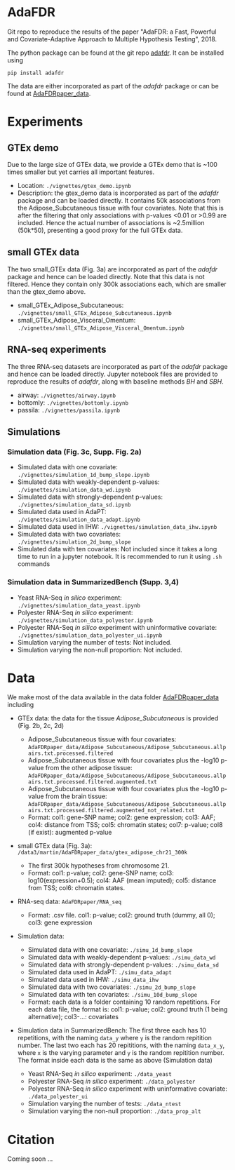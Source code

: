 # AdaFDR

Git repo to reproduce the results of the paper "AdaFDR: a Fast, Powerful and Covariate-Adaptive Approach to Multiple Hypothesis Testing", 2018.

The python package can be found at the git repo [adafdr](https://github.com/martinjzhang/adafdr). It can be 
installed using 

```
pip install adafdr
```

The data are either incorporated as part of the *adafdr* package or can be found at [AdaFDRpaper_data](https://osf.io/8kj2a/download).

# Experiments
## GTEx demo
Due to the large size of GTEx data, we provide a GTEx demo that is ~100 times smaller but yet carries all important features. 
- Location: `./vignettes/gtex_demo.ipynb`
- Description: the gtex_demo data is incorporated as part of the *adafdr* package and can be loaded directly. It 
  contains 50k associations from the Adipose_Subcutaneous tissue with four covariates. Note that this is after 
  the filtering that only  associations with p-values <0.01 or >0.99 are included.
  Hence the actual number of associations is ~2.5million (50k*50), presenting a good proxy for the full GTEx data. 

## small GTEx data
The two small_GTEx data (Fig. 3a) are incorporated as part of the *adafdr* package and hence can be loaded directly.
Note that this data is not filtered. Hence they contain only 300k associations each, which are smaller than the 
gtex_demo above.
- small_GTEx_Adipose_Subcutaneous: `./vignettes/small_GTEx_Adipose_Subcutaneous.ipynb`
- small_GTEx_Adipose_Visceral_Omentum: `./vignettes/small_GTEx_Adipose_Visceral_Omentum.ipynb`

## RNA-seq experiments
The three RNA-seq datasets are incorporated as part of the *adafdr* package and hence can be loaded directly. 
Jupyter notebook files are provided to reproduce the results of *adafdr*, along with baseline methods *BH* and *SBH*.
- airway: `./vignettes/airway.ipynb`
- bottomly: `./vignettes/bottomly.ipynb`
- passila: `./vignettes/passila.ipynb`

<!--### R methods -->

## Simulations
### Simulation data (Fig. 3c, Supp. Fig. 2a)
- Simulated data with one covariate: `./vignettes/simulation_1d_bump_slope.ipynb`
- Simulated data with weakly-dependent p-values: `./vignettes/simulation_data_wd.ipynb`
- Simulated data with strongly-dependent p-values: `./vignettes/simulation_data_sd.ipynb`
- Simulated data used in AdaPT: `./vignettes/simulation_data_adapt.ipynb`
- Simulated data used in IHW: `./vignettes/simulation_data_ihw.ipynb`
- Simulated data with two covariates: `./vignettes/simulation_2d_bump_slope`
- Simulated data with ten covariates: Not included since it takes a long time to run in a jupyter notebook. It is recommended 
  to run it using `.sh` commands

### Simulation data in SummarizedBench (Supp. 3,4)
- Yeast RNA-Seq *in silico* experiment: `./vignettes/simulation_data_yeast.ipynb`
- Polyester RNA-Seq *in silico* experiment: `./vignettes/simulation_data_polyester.ipynb`
- Polyester RNA-Seq *in silico* experiment with uninformative covariate: `./vignettes/simulation_data_polyester_ui.ipynb`
- Simulation varying the number of tests: Not included.
- Simulation varying the non-null proportion: Not included.

<!--## GTEx data
### Python methods 
Only the GTEx data for the two adipose tissues are provided, which can be downloaded from `...`
### R methods
## Comparison with MuTHER data -->


# Data
We make most of the data available in the data folder [AdaFDRpaper_data](https://osf.io/8kj2a/download) including

- GTEx data: the data for the tissue *Adipose_Subcutaneous* is provided (Fig. 2b, 2c, 2d) 
  - Adipose_Subcutaneous tissue with four covariates: 
  `AdaFDRpaper_data/Adipose_Subcutaneous/Adipose_Subcutaneous.allpairs.txt.processed.filtered`
  - Adipose_Subcutaneous tissue with four covariates plus the -log10 p-value from the other adipose tissue: 
  `AdaFDRpaper_data/Adipose_Subcutaneous/Adipose_Subcutaneous.allpairs.txt.processed.filtered.augmented.txt`
  - Adipose_Subcutaneous tissue with four covariates plus the -log10 p-value from the brain tissue: 
  `AdaFDRpaper_data/Adipose_Subcutaneous/Adipose_Subcutaneous.allpairs.txt.processed.filtered.augmented_not_related.txt`
  - Format: col1: gene-SNP name; col2: gene expression; col3: AAF; col4: distance from TSS; 
    col5: chromatin states; col7: p-value; col8 (if exist): augmented p-value
  
- small GTEx data (Fig. 3a): `/data3/martin/AdaFDRpaper_data/gtex_adipose_chr21_300k`
  - The first 300k hypotheses from chromosome 21.
  - Format: col1: p-value; col2: gene-SNP name; col3: log10(expression+0.5); col4: AAF (mean imputed);
    col5: distance from TSS; col6: chromatin states.
    
- RNA-seq data: `AdaFDRpaper/RNA_seq` 
  - Format: .csv file. col1: p-value; col2: ground truth (dummy, all 0); col3: gene expression

- Simulation data:  
  - Simulated data with one covariate: `./simu_1d_bump_slope`
  - Simulated data with weakly-dependent p-values: `./simu_data_wd`
  - Simulated data with strongly-dependent p-values: `./simu_data_sd`
  - Simulated data used in AdaPT: `./simu_data_adapt`
  - Simulated data used in IHW: `./simu_data_ihw`
  - Simulated data with two covariates: `./simu_2d_bump_slope`
  - Simulated data with ten covariates: `./simu_10d_bump_slope`
   - Format: each data is a folder containing 10 random repetitions. For each data file, the format is: col1: p-value;
    col2: ground truth (1 being alternative); col3-...: covariates

- Simulation data in SummarizedBench: The first three each has 10 repetitions, with the naming `data_y` where 
  `y` is the random repitition number. The last two each has 20 repititions, 
  with the naming `data_x_y`, where `x` is the varying parameter and `y` is the random repitition number.
  The format inside each data is the same as above (Simulation data)
  - Yeast RNA-Seq *in silico* experiment: `./data_yeast` 
  - Polyester RNA-Seq *in silico* experiment: `./data_polyester` 
  - Polyester RNA-Seq *in silico* experiment with uninformative covariate: `./data_polyester_ui` 
  - Simulation varying the number of tests: `./data_ntest` 
  - Simulation varying the non-null proportion: `./data_prop_alt` 
  
# Citation 
Coming soon ...
